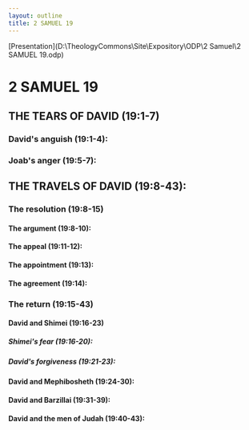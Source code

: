 ```yaml
---
layout: outline
title: 2 SAMUEL 19
---
```

[Presentation](D:\TheologyCommons\Site\Expository\ODP\2 Samuel\2 SAMUEL 19.odp)
# 2 SAMUEL 19
## THE TEARS OF DAVID (19:1-7) 
###  David\'s anguish (19:1-4): 
###  Joab\'s anger (19:5-7): 
## THE TRAVELS OF DAVID (19:8-43): 
###  The resolution (19:8-15) 
####  The argument (19:8-10): 
####  The appeal (19:11-12): 
####  The appointment (19:13): 
####  The agreement (19:14): 
###  The return (19:15-43) 
####  David and Shimei (19:16-23) 
#####  Shimei\'s fear (19:16-20): 
#####  David\'s forgiveness (19:21-23): 
####  David and Mephibosheth (19:24-30): 
####  David and Barzillai (19:31-39): 
####  David and the men of Judah (19:40-43): 
